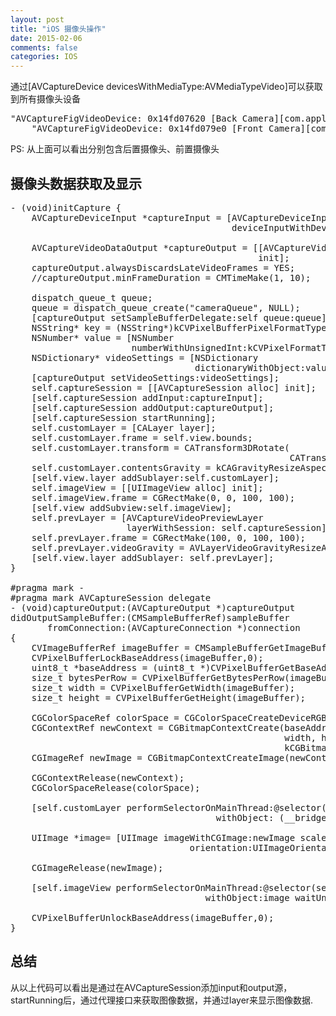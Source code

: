 ```yaml
---
layout: post
title: "iOS 摄像头操作"
date: 2015-02-06
comments: false
categories: IOS
---
```

通过[AVCaptureDevice devicesWithMediaType:AVMediaTypeVideo]可以获取到所有摄像头设备
<pre>
"AVCaptureFigVideoDevice: 0x14fd07620 [Back Camera][com.apple.avfoundation.avcapturedevice.built-in_video:0]",
    "AVCaptureFigVideoDevice: 0x14fd079e0 [Front Camera][com.apple.avfoundation.avcapturedevice.built-in_video:1]",
</pre>
PS: 从上面可以看出分别包含后置摄像头、前置摄像头

## 摄像头数据获取及显示
<pre>
- (void)initCapture {
    AVCaptureDeviceInput *captureInput = [AVCaptureDeviceInput
                                          deviceInputWithDevice:[AVCaptureDevice
                                                                 devicesWithMediaType:AVMediaTypeVideo][1]  error:nil];
    AVCaptureVideoDataOutput *captureOutput = [[AVCaptureVideoDataOutput alloc]
                                               init];
    captureOutput.alwaysDiscardsLateVideoFrames = YES;
    //captureOutput.minFrameDuration = CMTimeMake(1, 10);
    
    dispatch_queue_t queue;
    queue = dispatch_queue_create("cameraQueue", NULL);
    [captureOutput setSampleBufferDelegate:self queue:queue];
    NSString* key = (NSString*)kCVPixelBufferPixelFormatTypeKey;
    NSNumber* value = [NSNumber
                       numberWithUnsignedInt:kCVPixelFormatType_32BGRA];
    NSDictionary* videoSettings = [NSDictionary
                                   dictionaryWithObject:value forKey:key];
    [captureOutput setVideoSettings:videoSettings];
    self.captureSession = [[AVCaptureSession alloc] init];
    [self.captureSession addInput:captureInput];
    [self.captureSession addOutput:captureOutput];
    [self.captureSession startRunning];
    self.customLayer = [CALayer layer];
    self.customLayer.frame = self.view.bounds;
    self.customLayer.transform = CATransform3DRotate(
                                                     CATransform3DIdentity, M_PI/2.0f, 0, 0, 1);
    self.customLayer.contentsGravity = kCAGravityResizeAspectFill;
    [self.view.layer addSublayer:self.customLayer];
    self.imageView = [[UIImageView alloc] init];
    self.imageView.frame = CGRectMake(0, 0, 100, 100);
    [self.view addSubview:self.imageView];
    self.prevLayer = [AVCaptureVideoPreviewLayer
                      layerWithSession: self.captureSession];
    self.prevLayer.frame = CGRectMake(100, 0, 100, 100);
    self.prevLayer.videoGravity = AVLayerVideoGravityResizeAspectFill;
    [self.view.layer addSublayer: self.prevLayer];
}

#pragma mark -
#pragma mark AVCaptureSession delegate
- (void)captureOutput:(AVCaptureOutput *)captureOutput
didOutputSampleBuffer:(CMSampleBufferRef)sampleBuffer
       fromConnection:(AVCaptureConnection *)connection
{
    CVImageBufferRef imageBuffer = CMSampleBufferGetImageBuffer(sampleBuffer);
    CVPixelBufferLockBaseAddress(imageBuffer,0);
    uint8_t *baseAddress = (uint8_t *)CVPixelBufferGetBaseAddress(imageBuffer);
    size_t bytesPerRow = CVPixelBufferGetBytesPerRow(imageBuffer);
    size_t width = CVPixelBufferGetWidth(imageBuffer);
    size_t height = CVPixelBufferGetHeight(imageBuffer);
    
    CGColorSpaceRef colorSpace = CGColorSpaceCreateDeviceRGB();
    CGContextRef newContext = CGBitmapContextCreate(baseAddress,
                                                    width, height, 8, bytesPerRow, colorSpace,
                                                    kCGBitmapByteOrder32Little | kCGImageAlphaPremultipliedFirst);
    CGImageRef newImage = CGBitmapContextCreateImage(newContext);
    
    CGContextRelease(newContext);
    CGColorSpaceRelease(colorSpace);
    
    [self.customLayer performSelectorOnMainThread:@selector(setContents:)
                                       withObject: (__bridge id) newImage waitUntilDone:YES]; 
    
    UIImage *image= [UIImage imageWithCGImage:newImage scale:1.0 
                                  orientation:UIImageOrientationRight]; 
    
    CGImageRelease(newImage);
    
    [self.imageView performSelectorOnMainThread:@selector(setImage:) 
                                     withObject:image waitUntilDone:YES]; 
    
    CVPixelBufferUnlockBaseAddress(imageBuffer,0); 
}
</pre>

## 总结
从以上代码可以看出是通过在AVCaptureSession添加input和output源，startRunning后，通过代理接口来获取图像数据，并通过layer来显示图像数据.
